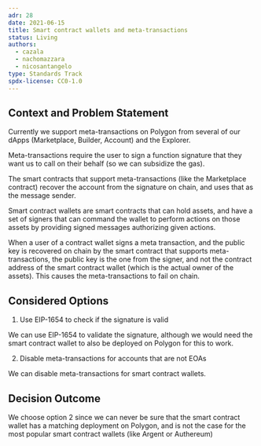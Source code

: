 ```yaml
---
adr: 28
date: 2021-06-15
title: Smart contract wallets and meta-transactions
status: Living
authors:
  - cazala
  - nachomazzara
  - nicosantangelo
type: Standards Track
spdx-license: CC0-1.0
---
```


## Context and Problem Statement

Currently we support meta-transactions on Polygon from several of our dApps (Marketplace, Builder, Account) and the Explorer.

Meta-transactions require the user to sign a function signature that they want us to call on their behalf (so we can subsidize the gas).

The smart contracts that support meta-transactions (like the Marketplace contract) recover the account from the signature on chain, and uses that as the message sender.

Smart contract wallets are smart contracts that can hold assets, and have a set of signers that can command the wallet to perform actions on those assets by providing signed messages authorizing given actions.

When a user of a contract wallet signs a meta transaction, and the public key is recovered on chain by the smart contract that supports meta-transactions, the public key is the one from the signer, and not the contract address of the smart contract wallet (which is the actual owner of the assets). This causes the meta-transactions to fail on chain.

## Considered Options

1. Use EIP-1654 to check if the signature is valid

We can use EIP-1654 to validate the signature, although we would need the smart contract wallet to also be deployed on Polygon for this to work.

2. Disable meta-transactions for accounts that are not EOAs

We can disable meta-transactions for smart contract wallets.

## Decision Outcome

We choose option 2 since we can never be sure that the smart contract wallet has a matching deployment on Polygon, and is not the case for the most popular smart contract wallets (like Argent or Authereum)
